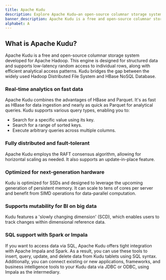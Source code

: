 ```yaml
---
title: Apache Kudu
description: Explore Apache Kudu—an open-source columnar storage system for structured data in Apache Hadoop. Achieve low-latency access and analytics, bridging HDFS and HBase.
banner_description: Apache Kudu is a free and open-source columnar storage system developed for Apache Hadoop. This engine is designed for structured data and supports low-latency random access to individual rows, along with efficient analytical access patterns. Kudu bridges the gap between the widely used Hadoop Distributed File System and HBase NoSQL Database.
alphabet: A
---
```


## What is Apache Kudu?

Apache Kudu is a free and open-source columnar storage system developed for Apache Hadoop. This engine is designed for structured data and supports low-latency random access to individual rows, along with efficient analytical access patterns. Kudu bridges the gap between the widely used Hadoop Distributed File System and HBase NoSQL Database.

### Real-time analytics on fast data

Apache Kudu combines the advantages of HBase and Parquet. It's as fast as HBase for data ingestion and nearly as quick as Parquet for analytical queries. Kudu supports various query types, enabling you to:

- Search for a specific value using its key.
- Search for a range of sorted keys.
- Execute arbitrary queries across multiple columns.

### Fully distributed and fault-tolerant

Apache Kudu employs the RAFT consensus algorithm, allowing for horizontal scaling as needed. It also supports an update-in-place feature.

### Optimized for next-generation hardware

Kudu is optimized for SSDs and designed to leverage the upcoming generation of persistent memory. It can scale to tens of cores per server and benefit from SIMD operations for data-parallel computation.

### Supports mutability for BI on big data

Kudu features a 'slowly changing dimension' (SCD), which enables users to track changes within dimensional reference data.

### SQL support with Spark or Impala

If you want to access data via SQL, Apache Kudu offers tight integration with Apache Impala and Spark. As a result, you can use these tools to insert, query, update, and delete data from Kudu tablets using SQL syntax. Additionally, you can connect existing or new applications, frameworks, and business intelligence tools to your Kudu data via JDBC or ODBC, using Impala as the intermediary.
